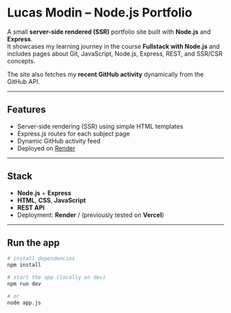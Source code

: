 # Lucas Modin – Node.js Portfolio

A small **server-side rendered (SSR)** portfolio site built with **Node.js** and **Express**.  
It showcases my learning journey in the course **Fullstack with Node.js** and includes pages about Git, JavaScript, Node.js, Express, REST, and SSR/CSR concepts.  

The site also fetches my **recent GitHub activity** dynamically from the GitHub API.

---

## Features
- Server-side rendering (SSR) using simple HTML templates
- Express.js routes for each subject page
- Dynamic GitHub activity feed
- Deployed on [Render](https://render.com)

---

## Stack
- **Node.js** + **Express**
- **HTML**, **CSS**, **JavaScript**
- **REST API**
- Deployment: **Render** / (previously tested on **Vercel**)

---

## Run the app
```bash
# install dependencies
npm install

# start the app (locally on dev)
npm run dev

# or
node app.js
